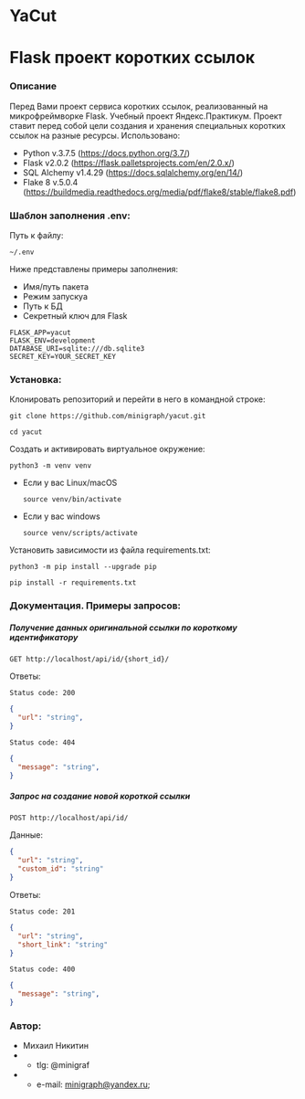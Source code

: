 # YaCut

# Flask проект коротких ссылок
### Описание
Перед Вами проект сервиса коротких ссылок, реализованный на микрофреймворке Flask. Учебный проект Яндекс.Практикум.
Проект ставит перед собой цели создания и хранения специальных коротких ссылок на разные ресурсы.
Использовано:
* Python v.3.7.5 (https://docs.python.org/3.7/)
* Flask v2.0.2 (https://flask.palletsprojects.com/en/2.0.x/)
* SQL Alchemy v1.4.29 (https://docs.sqlalchemy.org/en/14/)
* Flake 8 v.5.0.4 (https://buildmedia.readthedocs.org/media/pdf/flake8/stable/flake8.pdf)

### Шаблон заполнения .env:
Путь к файлу: 
```
~/.env
```

Ниже представлены примеры заполнения:
* Имя/путь пакета
* Режим запускуа
* Путь к БД
* Секретный ключ для Flask
```
FLASK_APP=yacut
FLASK_ENV=development
DATABASE_URI=sqlite:///db.sqlite3
SECRET_KEY=YOUR_SECRET_KEY
```

### Установка:
Клонировать репозиторий и перейти в него в командной строке:

```
git clone https://github.com/minigraph/yacut.git
```

```
cd yacut
```

Cоздать и активировать виртуальное окружение:

```
python3 -m venv venv
```

* Если у вас Linux/macOS

    ```
    source venv/bin/activate
    ```

* Если у вас windows

    ```
    source venv/scripts/activate
    ```

Установить зависимости из файла requirements.txt:

```
python3 -m pip install --upgrade pip
```

```
pip install -r requirements.txt
```

### Документация. Примеры запросов:
##### Получение данных оригинальной ссылки по короткому идентификатору
```
GET http://localhost/api/id/{short_id}/
```
Ответы:
```
Status code: 200
```
```json
{
  "url": "string",
}
```
```
Status code: 404
```
```json
{
  "message": "string",
}
```

##### Запрос на создание новой короткой ссылки 
```
POST http://localhost/api/id/
```
Данные:
```json
{
  "url": "string",
  "custom_id": "string"
}
```
Ответы:
```
Status code: 201
```
```json
{
  "url": "string",
  "short_link": "string"
}
```
```
Status code: 400
```
```json
{
  "message": "string",
}
```

### Автор:
* Михаил Никитин
* * tlg: @minigraf 
* * e-mail: minigraph@yandex.ru;
